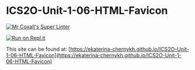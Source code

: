 # ICS2O-Unit-1-06-HTML-Favicon

[![Mr Coxall's Super Linter](https://github.com/ekaterina-chernykh/ICS2O-Unit-1-06-HTML-Favicon/workflows/Mr%20Coxall's%20Super%20Linter/badge.svg)](https://github.com/ekaterina-chernykh/ICS2O-Unit-1-06-HTML-Favicon/actions/)

[![Run on Repl.it](https://repl.it/badge/github/ekaterina-chernykh/ICS2O-Unit-1-06-HTML-Favicon)](https://repl.it/github/ekaterina-chernykh/ICS2O-Unit-1-06-HTML-Favicon)

This site can be found at: [https://ekaterina-chernykh.github.io/ICS2O-Unit-1-06-HTML-Favicon](https://ekaterina-chernykh.github.io/ICS2O-Unit-1-06-HTML-Favicon)
